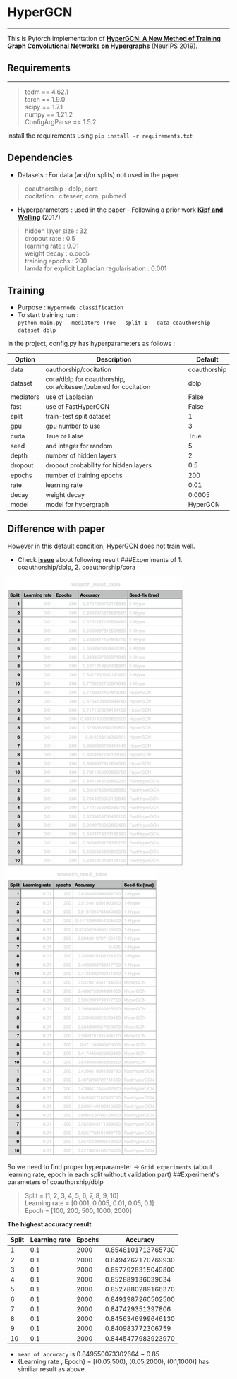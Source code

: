 # HyperGCN
_________
This is Pytorch implementation of **[HyperGCN: A New Method of Training Graph Convolutional Networks on Hypergraphs](https://github.com/malllabiisc/HyperGCN)** (NeurIPS 2019).

## Requirements
______________
> tqdm == 4.62.1  
> torch == 1.9.0  
> scipy == 1.7.1  
> numpy == 1.21.2  
> ConfigArgParse == 1.5.2  

install the requirements using `pip install -r requirements.txt`

## Dependencies
* Datasets : For data (and/or splits) not used in the paper
> coauthorship : dblp, cora  
> cocitation : citeseer, cora, pubmed
* Hyperparameters : used in the paper - Following a prior work **[Kipf and Welling](https://github.com/tkipf/gcn)** (2017)
> hidden layer size : 32  
> dropout rate : 0.5  
> learning rate : 0.01  
> weight decay : o.ooo5  
> training epochs : 200  
> lamda for explicit Laplacian regularisation : 0.001  

## Training
* Purpose : `Hypernode classification`
* To start training run :  
    `python main.py --mediators True --split 1 --data coauthorship -- dataset dblp`

In the project, config.py has hyperparameters as follows :

 Option | Description | Default
 ------- | ---------- | --------
 data | oauthorship/cocitation | coauthorship
 dataset | cora/dblp for coauthorship, cora/citeseer/pubmed for cocitation | dblp
 mediators | use of Laplacian | False
 fast | use of FastHyperGCN | False
 split | train-test split dataset | 1
 gpu | gpu number to use | 3
 cuda | True or False | True
 seed | and integer for random | 5
 depth | number of hidden layers | 2
 dropout | dropout probability for hidden layers | 0.5
 epochs | number of training epochs | 200
 rate | learning rate | 0.01
 decay | weight decay | 0.0005
 model | model for hypergraph | HyperGCN

## Difference with paper

However in this default condition, HyperGCN does not train well.  
- Check **[issue](https://github.com/malllabiisc/HyperGCN/issues/1)** about following result
###Experiments of 1. coauthorship/dblp, 2. coauthorship/cora

![coauthorship/dblp.png](coauthorship-dblp.png) ![coauthorship/cora.png](coauthorship-cora.png)

So we need to find proper hyperparameter -> `Grid experiments` (about learning rate, epoch in each split without validation part)
##Experiment's parameters of coauthorship/dblp
> Split = [1, 2, 3, 4, 5, 6, 7, 8, 9, 10]  
> Learning rate = [0.001, 0.005, 0.01, 0.05, 0.1]  
> Epoch = [100, 200, 500, 1000, 2000]  

**The highest accuracy result**

 Split | Learning rate | Epochs | Accuracy 
 ----- | ------------- | ------ | --------
 1 | 0.1 | 2000 | 0.8548101713765730
 2 | 0.1 | 2000 | 0.8494262170769930
 3 | 0.1 | 2000 | 0.8577928315049800
 4 | 0.1 | 2000 | 0.852889136039634
 5 | 0.1 | 2000 | 0.8527880289166370
 6 | 0.1 | 2000 | 0.8491987260502500
 7 | 0.1 | 2000 | 0.847429351397806
 8 | 0.1 | 2000 | 0.8456346999646130
 9 | 0.1 | 2000 | 0.840983772306759
 10 | 0.1 | 2000 | 0.8445477983923970

- `mean of accuracy` is 0.849550073302664 ~ 0.85  
- {Learning rate , Epoch} = [(0.05,500), (0.05,2000), (0.1,1000)] has similiar result as above
